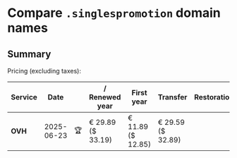 # Compare `.singlespromotion` domain names

## Summary

Pricing (excluding taxes):

| Service | Date |  | / Renewed year | First year | Transfer | Restoration |
|--|--|--|--|--|--|--|
| **OVH** | 2025-06-23 | 🏆 | € 29.89<br>($ 33.19) | € 11.89<br>($ 12.85) | € 29.59<br>($ 32.89) |  |
